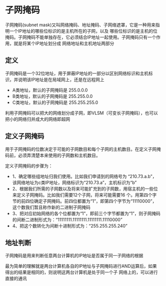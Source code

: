 # 子网掩码

子网掩码(subnet mask)又叫网络掩码、地址掩码、子网络遮罩，它是一种用来指明一个IP地址的哪些位标识的是主机所在的子网，以及
哪些位标识的是主机的位掩码。子网掩码不能单独存在，它必须结合IP地址一起使用。子网掩码只有一个作用，就是将某个IP地址划分成
网络地址和主机地址两部分

## 定义

子网掩码是一个32位地址，用于屏蔽IP地址的一部分以区别网络标识和主机标识，并说明该IP地址是在局域网上，还是在远程网上

* A类地址，默认的子网掩码是 255.0.0.0
* B类地址，默认的子网掩码是 255.255.0.0
* C类地址，默认的子网掩码是 255.255.255.0

利用子网掩码可以把大的网络划分成子网，即VLSM（可变长子网掩码），也可以把小的网络归并成大的网络即超网

## 定义子网掩码

用于子网掩码的位数决定于可能的子网数目和每个子网的主机数目。在定义子网掩码前，必须弄清楚本来使用的子网数和主机数目。

定义子网掩码的步骤为：

* 1、确定哪些组地址归我们使用。比如我们申请到的网络号为 “210.73.a.b”，该网络地址为c类IP地址，网络标识为“210.73.a”，主机标识为“b”
* 2、根据我们所需的子网数以及将来可能扩充到的子网数，用宿主机的一些位来定义子网掩码。比如我们需要12个子网，将来可能需要16
个。用第四个字节的前四位确定子网掩码。前四位都置为“1”，即第四个字节为“11110000”，这个数我们暂且称作新的二进制子网掩码
* 3、把对应初始网络的各个位都置为“1”，即前三个字节都置为“1”，则子网掩码的间断二进制形式为：“11111111.11111111.11111111.11110000”
* 4、把这个数转化为间断十进制形式为：“255.255.255.240”

## 地址判断

子网掩码是用来判断任意两台计算机的IP地址是否属于同一子网络的根据

最为简单的理解就是两台计算机各自的IP地址与子网掩码进行AND运算后，如果得出的结果是相同的，则说明这两台计算机是处于同一个子
网络上的，可以进行直接的通讯